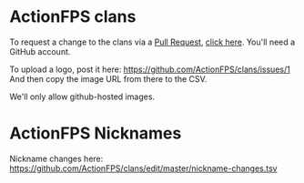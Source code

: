 # ActionFPS clans

To request a change to the clans via a [Pull Request](https://help.github.com/articles/github-glossary/#pull-request), [click here](https://github.com/ActionFPS/clans/edit/master/clans.csv). You'll need a GitHub account.

To upload a logo, post it here: https://github.com/ActionFPS/clans/issues/1
And then copy the image URL from there to the CSV.

We'll only allow github-hosted images.

# ActionFPS Nicknames

Nickname changes here: https://github.com/ActionFPS/clans/edit/master/nickname-changes.tsv
